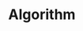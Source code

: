 ---
title: "Algorithm"
layout: category
permalink: /categories/algorithm/
author_profile: true
taxonomy: Algorithm
# sidebar_main : true
# sidebar:
#   nav: "categories"
---